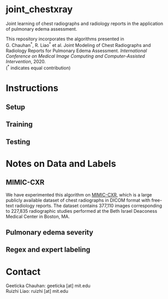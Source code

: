 # joint_chestxray

Joint learning of chest radiographs and radiology reports in the application of pulmonary edema assessment.

This repository incorporates the algorithms presented in <br />
G. Chauhan<sup>\*</sup>, R. Liao<sup>\*</sup> et al. Joint Modeling of Chest Radiographs and Radiology Reports for Pulmonary Edema Assessment. *International Conference on Medical Image Computing and Computer-Assisted Intervention*, 2020. <br />
(<sup>\*</sup> indicates equal contribution)

# Instructions

## Setup

## Training

## Testing

# Notes on Data and Labels

## MIMIC-CXR

We have experimented this algorithm on [MIMIC-CXR](https://physionet.org/content/mimic-cxr/2.0.0/), which is a large publicly available dataset of chest radiographs in DICOM format with free-text radiology reports. The dataset contains 377,110 images corresponding to 227,835 radiographic studies performed at the Beth Israel Deaconess Medical Center in Boston, MA.

## Pulmonary edema severity

## Regex and expert labeling

# Contact

Geeticka Chauhan: geeticka [at] mit.edu <br />
Ruizhi Liao: ruizhi [at] mit.edu
